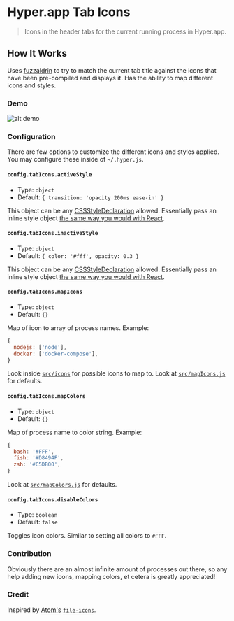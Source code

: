 # Hyper.app Tab Icons

> Icons in the header tabs for the current running process in Hyper.app.

## How It Works

Uses [fuzzaldrin][1] to try to match the current tab title against the icons
that have been pre-compiled and displays it. Has the ability to map different
icons and styles.

### Demo

![alt demo][2]

### Configuration

There are few options to customize the different icons and styles applied.
You may configure these inside of `~/.hyper.js`.

#### `config.tabIcons.activeStyle`

*   Type: `object`
*   Default: `{ transition: 'opacity 200ms ease-in' }`

This object can be any [CSSStyleDeclaration][3] allowed.
Essentially pass an inline style object [the same way you would with React][4].

#### `config.tabIcons.inactiveStyle`

*   Type: `object`
*   Default: `{ color: '#fff', opacity: 0.3 }`

This object can be any [CSSStyleDeclaration][3] allowed.
Essentially pass an inline style object [the same way you would with React][4].

#### `config.tabIcons.mapIcons`

*   Type: `object`
*   Default: `{}`

Map of icon to array of process names. Example:

```javascript
{
  nodejs: ['node'],
  docker: ['docker-compose'],
}
```

Look inside [`src/icons`][5] for possible icons to map to. Look at
[`src/mapIcons.js`][6] for defaults.

#### `config.tabIcons.mapColors`

*   Type: `object`
*   Default: `{}`

Map of process name to color string. Example:

```javascript
{
  bash: '#FFF',
  fish: '#D8494F',
  zsh: '#C5DB00',
}
```

Look at [`src/mapColors.js`][7] for defaults.

#### `config.tabIcons.disableColors`

* Type: `boolean`
* Default: `false`

Toggles icon colors. Similar to setting all colors to `#FFF`.

### Contribution

Obviously there are an almost infinite amount of processes out there, so any
help adding new icons, mapping colors, et cetera is greatly appreciated!

### Credit

Inspired by [Atom's][8] [`file-icons`][9].

[1]: https://github.com/atom/fuzzaldrin
[2]: http://i.giphy.com/pb6hCi4j0ErpC.gif
[3]: https://developer.mozilla.org/en-US/docs/Web/API/CSSStyleDeclaration/cssText
[4]: https://facebook.github.io/react/tips/inline-styles.html
[5]: https://github.com/dfrankland/hyper-tab-icons/tree/master/src/icons
[6]: https://github.com/dfrankland/hyper-tab-icons/tree/master/src/mapIcons.js
[7]: https://github.com/dfrankland/hyper-tab-icons/tree/master/src/mapColors.js
[8]: http://atom.io/
[9]: https://github.com/DanBrooker/file-icons
